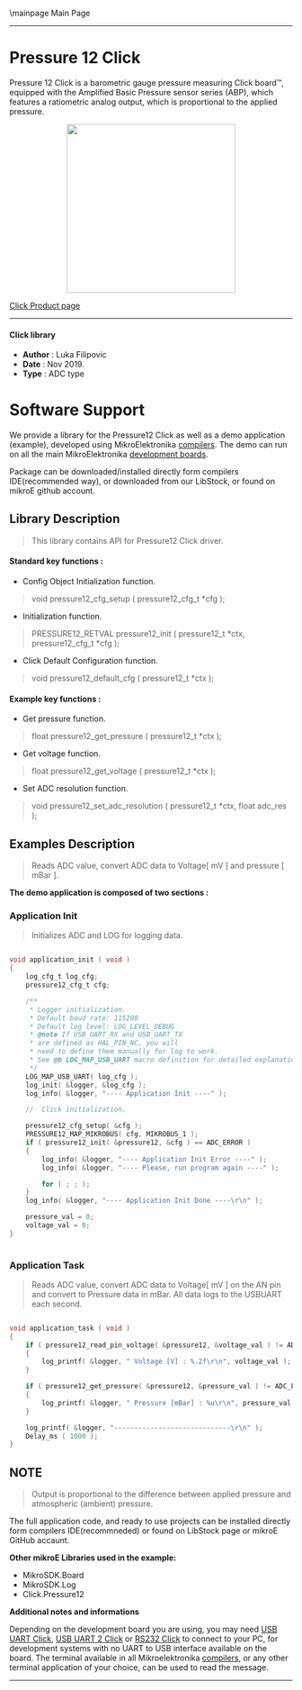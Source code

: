 \mainpage Main Page
 
 

---
# Pressure 12 Click

Pressure 12 Click is a barometric gauge pressure measuring Click board™, equipped with the Amplified Basic Pressure sensor series (ABP), which features a ratiometric analog output, which is proportional to the applied pressure.

<p align="center">
  <img src="https://download.mikroe.com/images/click_for_ide/pressure12_click.png" height=300px>
</p>

[Click Product page](https://www.mikroe.com/pressure-12-click)

---


#### Click library 

- **Author**        : Luka Filipovic
- **Date**          : Nov 2019.
- **Type**          : ADC type


# Software Support

We provide a library for the Pressure12 Click 
as well as a demo application (example), developed using MikroElektronika 
[compilers](https://shop.mikroe.com/compilers). 
The demo can run on all the main MikroElektronika [development boards](https://shop.mikroe.com/development-boards).

Package can be downloaded/installed directly form compilers IDE(recommended way), or downloaded from our LibStock, or found on mikroE github account. 

## Library Description

> This library contains API for Pressure12 Click driver.

#### Standard key functions :

- Config Object Initialization function.
> void pressure12_cfg_setup ( pressure12_cfg_t *cfg ); 
 
- Initialization function.
> PRESSURE12_RETVAL pressure12_init ( pressure12_t *ctx, pressure12_cfg_t *cfg );

- Click Default Configuration function.
> void pressure12_default_cfg ( pressure12_t *ctx );


#### Example key functions :

- Get pressure function.
> float pressure12_get_pressure ( pressure12_t *ctx );
 
- Get voltage function.
> float pressure12_get_voltage ( pressure12_t *ctx );

- Set ADC resolution function.
> void pressure12_set_adc_resolution ( pressure12_t *ctx, float adc_res );

## Examples Description

> Reads ADC value, convert ADC data to Voltage[ mV ] and pressure [ mBar ].

**The demo application is composed of two sections :**

### Application Init 

> Initializes ADC and LOG for logging data.

```c

void application_init ( void )
{
    log_cfg_t log_cfg;
    pressure12_cfg_t cfg;

    /** 
     * Logger initialization.
     * Default baud rate: 115200
     * Default log level: LOG_LEVEL_DEBUG
     * @note If USB_UART_RX and USB_UART_TX 
     * are defined as HAL_PIN_NC, you will 
     * need to define them manually for log to work. 
     * See @b LOG_MAP_USB_UART macro definition for detailed explanation.
     */
    LOG_MAP_USB_UART( log_cfg );
    log_init( &logger, &log_cfg );
    log_info( &logger, "---- Application Init ----" );

    //  Click initialization.

    pressure12_cfg_setup( &cfg );
    PRESSURE12_MAP_MIKROBUS( cfg, MIKROBUS_1 );
    if ( pressure12_init( &pressure12, &cfg ) == ADC_ERROR )
    {
        log_info( &logger, "---- Application Init Error ----" );
        log_info( &logger, "---- Please, run program again ----" );

        for ( ; ; );
    }
    log_info( &logger, "---- Application Init Done ----\r\n" );

    pressure_val = 0;
    voltage_val = 0;
}
  
```

### Application Task

> Reads ADC value, convert ADC data to Voltage[ mV ] on the AN pin and
> convert to Pressure data in mBar. All data logs to the USBUART each second.

```c

void application_task ( void )
{
    if ( pressure12_read_pin_voltage( &pressure12, &voltage_val ) != ADC_ERROR )
    {
        log_printf( &logger, " Voltage [V] : %.2f\r\n", voltage_val );
    }

    if ( pressure12_get_pressure( &pressure12, &pressure_val ) != ADC_ERROR )
    {
        log_printf( &logger, " Pressure [mBar] : %u\r\n", pressure_val );
    }

    log_printf( &logger, "-----------------------------\r\n" );
    Delay_ms ( 1000 );
}  

```

## NOTE

> Output is proportional to the difference between applied pressure and atmospheric (ambient) pressure.

The full application code, and ready to use projects can be  installed directly form compilers IDE(recommneded) or found on LibStock page or mikroE GitHub accaunt.

**Other mikroE Libraries used in the example:** 

- MikroSDK.Board
- MikroSDK.Log
- Click.Pressure12

**Additional notes and informations**

Depending on the development board you are using, you may need 
[USB UART Click](https://shop.mikroe.com/usb-uart-click), 
[USB UART 2 Click](https://shop.mikroe.com/usb-uart-2-click) or 
[RS232 Click](https://shop.mikroe.com/rs232-click) to connect to your PC, for 
development systems with no UART to USB interface available on the board. The 
terminal available in all Mikroelektronika 
[compilers](https://shop.mikroe.com/compilers), or any other terminal application 
of your choice, can be used to read the message.



---
